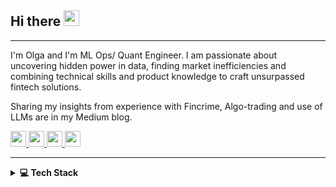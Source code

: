 ## Hi there <img src="https://media.giphy.com/media/hvRJCLFzcasrR4ia7z/giphy.gif" width="25px">

* * *
I'm Olga and I'm ML Ops/ Quant Engineer. I am passionate about uncovering hidden power in data, finding market inefficiencies and 
combining technical skills and product knowledge to craft unsurpassed fintech solutions.

Sharing my insights from experience with Fincrime, Algo-trading and use of LLMs are in my Medium blog.
<p>
    <a href="https://www.linkedin.com/in/olgadubrovina/">
        <img src="https://img.shields.io/badge/linkedin-%230077B5.svg?&style=for-the-badge&logo=linkedin&logoColor=white" height=25>
    </a>  
    <a href="https://medium.com/@olgadubrovina">
        <img src="https://img.shields.io/badge/Medium-12100E?style=for-the-badge&logo=medium&logoColor=white" height=25>
    </a>
    <a href="https://www.kaggle.com/olgadubrovina">
        <img src="https://img.shields.io/badge/Kaggle-035a7d?style=for-the-badge&logo=kaggle&logoColor=white" height=25>
    </a>
    <a href="https://onebild.com/">
        <img src="https://img.shields.io/badge/Website-4285F4?style=for-the-badge&logo=Google-chrome&logoColor=white" height=25>
    </a>  
</p>

* * *
<details>
  <summary><b>💻  Tech Stack</b></summary>
  <br>

![PYTHON](https://img.shields.io/badge/PYTHON-3776AB.svg?&style=flat&logo=python&logoColor=white)
![PANDAS](https://img.shields.io/badge/PANDAS-F7931E?style=flat&logo=pandas&logoColor=white)
![POSTGRES](https://img.shields.io/badge/POSTGRES-%23316192.svg?&style=flat&logo=postgresql&logoColor=white)
![MongoDB](https://img.shields.io/badge/MongoDB-4EA94B?style=flat&logo=mongodb&logoColor=white)
![Apache Airflow](https://img.shields.io/badge/Apache%20Airflow-017CEE?style=flat&logo=Apache%20Airflow&logoColor=white)
![AWS](https://img.shields.io/badge/AMAZON%20AWS-232F3E.svg?&style=flat&logo=amazon-aws&logoColor=white)
![Pytorch](https://img.shields.io/badge/PyTorch-%23EE4C2C.svg?style=flat&logo=PyTorch&logoColor=white")
![MLFLOW](https://img.shields.io/badge/mlflow-%23d9ead3.svg?style=flat&logo=mlflow&logoColor=blue)
![KAFKA](https://img.shields.io/badge/KAFKA-231F20.svg?&style=flat&logo=apache-kafka&logoColor=white)
![DOCKER](https://img.shields.io/badge/DOCKER-2496ED.svg?&style=flat&logo=docker&logoColor=white)
![LINUX](https://img.shields.io/badge/LINUX-FCC624?style=flat-square&logo=linux&logoColor=black)
![TABLEAU](https://img.shields.io/badge/Tableau-E97627?style=flat&logo=Tableau&logoColor=white)

